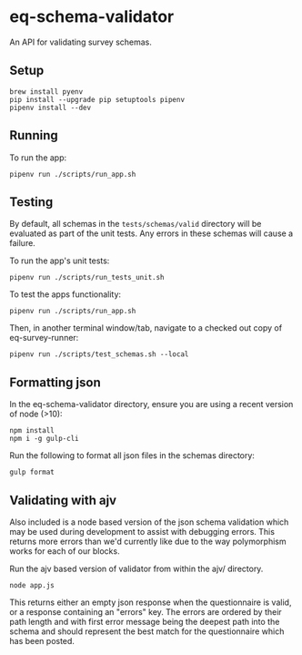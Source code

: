 # eq-schema-validator

An API for validating survey schemas.

## Setup

```
brew install pyenv
pip install --upgrade pip setuptools pipenv
pipenv install --dev
```

## Running

To run the app:

```
pipenv run ./scripts/run_app.sh
```

## Testing

By default, all schemas in the `tests/schemas/valid` directory will be evaluated as part of the unit tests.
Any errors in these schemas will cause a failure.

To run the app's unit tests:

```
pipenv run ./scripts/run_tests_unit.sh
```

To test the apps functionality:
```
pipenv run ./scripts/run_app.sh
```

Then, in another terminal window/tab, navigate to a checked out copy of eq-survey-runner:
```
pipenv run ./scripts/test_schemas.sh --local
```


## Formatting json

In the eq-schema-validator directory, ensure you are using a recent version of node (>10):

```
npm install 
npm i -g gulp-cli
```

Run the following to format all json files in the schemas directory:

```
gulp format
````

## Validating with ajv

Also included is a node based version of the json schema validation which may be used during development to assist with
debugging errors. This returns more errors than we'd currently like due to the way polymorphism works for each of our
blocks.

Run the ajv based version of validator from within the ajv/ directory.

```
node app.js
```

This returns either an empty json response when the questionnaire is valid, or a response containing an "errors" key.
The errors are ordered by their path length and with first error message being the deepest path into the schema and
should represent the best match for the questionnaire which has been posted.